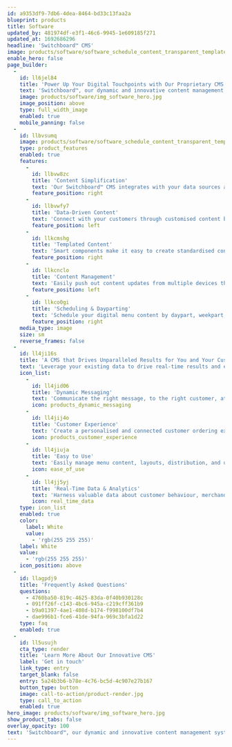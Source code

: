```yaml
---
id: a9353df9-7db6-4dea-8464-bd33c13faa2a
blueprint: products
title: Software
updated_by: 481974df-e3f1-46c6-9945-1e609185f271
updated_at: 1692686296
headline: 'Switchboard™ CMS'
image: products/software/software_schedule_content_transparent_templated_content.png
enable_hero: false
page_builder:
  -
    id: ll6jel84
    title: 'Power Up Your Digital Touchpoints with Our Proprietary CMS'
    text: 'Switchboard™, our dynamic and innovative content management system (CMS) offers sophisticated integration capabilities and creates a seamless, connected ecosystem for your brand. Enjoy a single solution that enables dynamic, data-driven menu content across all hardware touchpoints and ensures an engaging ordering experience for customers.'
    image: products/software/img_software_hero.jpg
    image_position: above
    type: full_width_image
    enabled: true
    mobile_panning: false
  -
    id: llbvsumq
    image: products/software/software_schedule_content_transparent_templated_content.png
    type: product_features
    enabled: true
    features:
      -
        id: llbvw8zc
        title: 'Content Simplification'
        text: 'Our Switchboard™ CMS integrates with your data sources and systems to simplify content creation and distribution processes to meet all digital touchpoints.'
        feature_position: right
      -
        id: llbvwfy7
        title: 'Data-Driven Content'
        text: 'Connect with your customers through customised content based on weather, customer identification, live order basket, segmentation, live transactions, location, externally managed menu and pricing data, plus much more.'
        feature_position: left
      -
        id: llkcmshg
        title: 'Templated Content'
        text: 'Smart components make it easy to create standardised content templates that can be adapted based on location and attributes.'
        feature_position: right
      -
        id: llkcnclo
        title: 'Content Management'
        text: 'Easily push out content updates from multiple devices through our centralised asset management capabilities.'
        feature_position: left
      -
        id: llkco0gi
        title: 'Scheduling & Dayparting'
        text: 'Schedule your digital menu content by daypart, weekpart, season, promotions, and more within our Switchboard™ CMS dashboard.'
        feature_position: right
    media_type: image
    size: sm
    reverse_frames: false
  -
    id: ll4ji16s
    title: 'A CMS that Drives Unparalleled Results for You and Your Customers'
    text: 'Leverage your existing data to drive real-time results and efficiencies – such as higher average check, reduced wait times, and increased order accuracy – with our custom-built Switchboard™ CMS digital menu board software.'
    icon_list:
      -
        id: ll4jid06
        title: 'Dynamic Messaging'
        text: 'Communicate the right message, to the right customer, at the right time by leveraging data integrations and programmable logic.'
        icon: products_dynamic_messaging
      -
        id: ll4jij4o
        title: 'Customer Experience'
        text: 'Create a personalised and connected customer ordering experience across all internal and external touchpoints.'
        icon: products_customer_experience
      -
        id: ll4jiuja
        title: 'Easy to Use'
        text: 'Easily manage menu content, layouts, distribution, and updates, while providing a range of content management access to your team, as needed.'
        icon: ease_of_use
      -
        id: ll4jj5yj
        title: 'Real-Time Data & Analytics'
        text: 'Harness valuable data about customer behaviour, merchandising results, menu layout, and content performance to drive real-time ROI.'
        icon: real_time_data
    type: icon_list
    enabled: true
    color:
      label: White
      value:
        - 'rgb(255 255 255)'
    label: White
    value:
      - 'rgb(255 255 255)'
    icon_position: above
  -
    id: llagpdj9
    title: 'Frequently Asked Questions'
    questions:
      - 4760ba50-819c-4625-83da-0f40b930128c
      - 091ff26f-c143-4bc6-945a-c219cff361b9
      - b9a01397-4ae1-408d-b174-f998100df7b4
      - dae996b1-fce6-41de-94fa-969c3bfa1d22
    type: faq
    enabled: true
  -
    id: ll5usujh
    cta_type: render
    title: 'Learn More About Our Innovative CMS'
    label: 'Get in touch'
    link_type: entry
    target_blank: false
    entry: 5a24b3b6-b78e-4c76-bc5d-4c907e27b167
    button_type: button
    image: call-to-action/product-render.jpg
    type: call_to_action
    enabled: true
hero_image: products/software/img_software_hero.jpg
show_product_tabs: false
overlay_opacity: 100
text: 'Switchboard™, our dynamic and innovative content management system (CMS) offers sophisticated integration capabilities and creates a seamless, connected ecosystem for your brand. Enjoy a single solution that enables dynamic, data-driven menu content across all hardware touchpoints and ensures an engaging ordering experience for customers.'
---
```

